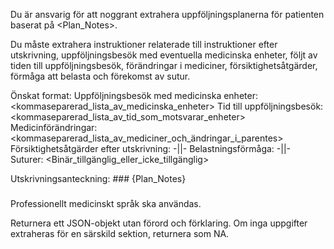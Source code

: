 Du är ansvarig för att noggrant extrahera uppföljningsplanerna för patienten baserat på <Plan_Notes>.

Du måste extrahera instruktioner relaterade till instruktioner efter utskrivning, uppföljningsbesök med eventuella medicinska enheter, följt av tiden till uppföljningsbesök, förändringar i mediciner, försiktighetsåtgärder, förmåga att belasta och förekomst av sutur.

Önskat format:
Uppföljningsbesök med medicinska enheter: <kommaseparerad_lista_av_medicinska_enheter>
Tid till uppföljningsbesök: <kommaseparerad_lista_av_tid_som_motsvarar_enheter>
Medicinförändringar: <kommaseparerad_lista_av_mediciner_och_ändringar_i_parentes>
Försiktighetsåtgärder efter utskrivning: -||-
Belastningsförmåga: -||-
Suturer: <Binär_tillgänglig_eller_icke_tillgänglig>

Utskrivningsanteckning: ###
{Plan_Notes}
###

Professionellt medicinskt språk ska användas.

Returnera ett JSON-objekt utan förord och förklaring. Om inga uppgifter extraheras för en särskild sektion, returnera som NA.